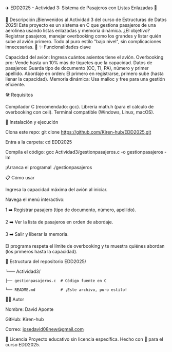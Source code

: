 ✈️ EDD2025 - Actividad 3: Sistema de Pasajeros con Listas Enlazadas 🚀
 
🎯 Descripción
¡Bienvenidos al Actividad 3 del curso de Estructuras de Datos 2025! Este proyecto es un sistema en C que gestiona pasajeros de una aerolínea usando listas enlazadas y memoria dinámica. ¿El objetivo? Registrar pasajeros, manejar overbooking como los grandes y listar quién sube al avión primero. Todo al puro estilo "bajo nivel", sin complicaciones innecesarias. 🛫
✨ Funcionalidades clave

Capacidad del avión: Ingresa cuántos asientos tiene el avión.
Overbooking pro: Vende hasta un 10% más de tiquetes que la capacidad.
Datos de pasajeros: Guarda tipo de documento (CC, TI, PA), número y primer apellido.
Abordaje en orden: El primero en registrarse, primero sube (hasta llenar la capacidad).
Memoria dinámica: Usa malloc y free para una gestión eficiente.

🛠️ Requisitos

Compilador C (recomendado: gcc).
Librería math.h (para el cálculo de overbooking con ceil).
Terminal compatible (Windows, Linux, macOS).

🚀 Instalación y ejecución

Clona este repo:
git clone https://github.com/Kiren-hub/EDD2025.git


Entra a la carpeta:
cd EDD2025


Compila el código:
gcc Actividad3/gestionpasajeros.c -o gestionpasajeros -lm


¡Arranca el programa!
./gestionpasajeros



📋 Cómo usar

Ingresa la capacidad máxima del avión al iniciar.

Navega el menú interactivo:

1 ➡️ Registrar pasajero (tipo de documento, número, apellido).

2 ➡️ Ver la lista de pasajeros en orden de abordaje.

3 ➡️ Salir y liberar la memoria.


El programa respeta el límite de overbooking y te muestra quiénes abordan (los primeros hasta la capacidad).


📂 Estructura del repositorio
EDD2025/

└── Actividad3/

    ├── gestionpasajeros.c  # Código fuente en C
    
    └── README.md           # ¡Este archivo, puro estilo!

👨‍✈️ Autor

Nombre: David Aponte

GitHub: Kiren-hub

Correo: josedavid08new@gmail.com

📜 Licencia
Proyecto educativo sin licencia específica. Hecho con 💪 para el curso EDD2025.